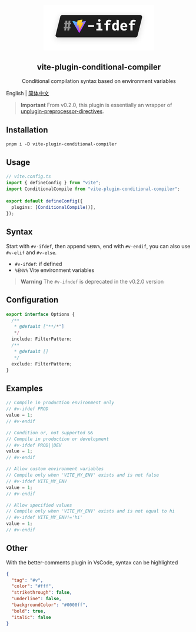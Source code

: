 <p align="center">
  <img width="300" src="./assets/logo.svg" alt="logo of vite-plugin-conditional-compiler repository">
</p>

<h2 align='center'>vite-plugin-conditional-compiler</h2>

<p align="center">Conditional compilation syntax based on environment variables</p>

English | [简体中文](./README.zh-CN.md)

> **Important**
> From v0.2.0, this plugin is essentially an wrapper of [unplugin-preprocessor-directives](https://github.com/KeJunMao/unplugin-preprocessor-directives).

## Installation

```
pnpm i -D vite-plugin-conditional-compiler
```

## Usage

```ts
// vite.config.ts
import { defineConfig } from "vite";
import ConditionalCompile from "vite-plugin-conditional-compiler";

export default defineConfig({
  plugins: [ConditionalCompile()],
});
```

## Syntax

Start with `#v-ifdef`, then append `%ENV%`, end with `#v-endif`, you can also use `#v-elif` and `#v-else`.

- `#v-ifdef`: if defined
- `%ENV%` Vite environment variables

> **Warning**
> The `#v-ifndef` is deprecated in the v0.2.0 version

## Configuration

```ts
export interface Options {
  /**
   * @default ["**/*"]
   */
  include: FilterPattern;
  /**
   * @default []
   */
  exclude: FilterPattern;
}
```

## Examples

```js
// Compile in production environment only
// #v-ifdef PROD
value = 1;
// #v-endif
```

```js
// Condition or, not supported &&
// Compile in production or development
// #v-ifdef PROD||DEV
value = 1;
// #v-endif
```

```js
// Allow custom environment variables
// Compile only when 'VITE_MY_ENV' exists and is not false
// #v-ifdef VITE_MY_ENV
value = 1;
// #v-endif
```

```js
// Allow specified values
// Compile only when 'VITE_MY_ENV' exists and is not equal to hi
// #v-ifdef VITE_MY_ENV!='hi'
value = 1;
// #v-endif
```

## Other

With the better-comments plugin in VsCode, syntax can be highlighted

```json
{
  "tag": "#v",
  "color": "#fff",
  "strikethrough": false,
  "underline": false,
  "backgroundColor": "#0000ff",
  "bold": true,
  "italic": false
}
```
